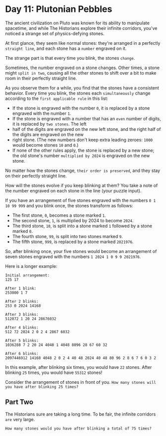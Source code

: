 # Day 11: Plutonian Pebbles

The ancient civilization on Pluto was known for its ability to manipulate spacetime, and while The Historians explore
their infinite corridors, you've noticed a strange set of physics-defying stones.

At first glance, they seem like normal stones: they're arranged in a perfectly `straight line`, and each stone has a
`number` engraved on it.

The strange part is that every time you blink, the stones `change`.

Sometimes, the number engraved on a stone changes. Other times, a stone might `split in two`, causing all the other
stones to shift over a bit to make room in their perfectly straight line.

As you observe them for a while, you find that the stones have a consistent behavior. Every time you blink, the stones
each `simultaneously` change according to the `first applicable rule` in this list:

- If the stone is engraved with the number `0`, it is replaced by a stone engraved with the number `1`.
- If the stone is engraved with a number that has an `even` number of digits, it is replaced by `two stones`. The left
- half of the digits are engraved on the new left stone, and the right half of the digits are engraved on the new
- right stone. (The new numbers don't keep extra leading zeroes: `1000` would become stones `10` and `0`.)
- If none of the other rules apply, the stone is replaced by a new stone; the old stone's number `multiplied by
  2024` is engraved on the new stone.

No matter how the stones change, `their order is preserved`, and they stay on their perfectly straight line.

How will the stones evolve if you keep blinking at them? You take a note of the number engraved on each stone in the
line (your puzzle input).

If you have an arrangement of five stones engraved with the numbers `0 1 10 99 999` and you blink once, the stones
transform as follows:

- The first stone, `0`, becomes a stone marked `1`.
- The second stone, `1`, is multiplied by 2024 to become `2024`.
- The third stone, `10`, is split into a stone marked `1` followed by a stone marked `0`.
- The fourth stone, `99`, is split into two stones marked `9`.
- The fifth stone, `999`, is replaced by a stone marked `2021976`.

So, after blinking once, your five stones would become an arrangement of seven stones engraved with the numbers `1 2024 1
0 9 9 2021976`.

Here is a longer example:

```text
Initial arrangement:
125 17

After 1 blink:
253000 1 7

After 2 blinks:
253 0 2024 14168

After 3 blinks:
512072 1 20 24 28676032

After 4 blinks:
512 72 2024 2 0 2 4 2867 6032

After 5 blinks:
1036288 7 2 20 24 4048 1 4048 8096 28 67 60 32

After 6 blinks:
2097446912 14168 4048 2 0 2 4 40 48 2024 40 48 80 96 2 8 6 7 6 0 3 2
```

In this example, after blinking six times, you would have `22` stones. After blinking `25` times, you would have `55312`
stones!

Consider the arrangement of stones in front of you. `How many stones will you have after blinking 25 times?`

## Part Two

The Historians sure are taking a long time. To be fair, the infinite corridors `are` very large.

`How many stones would you have after blinking a total of 75 times?`